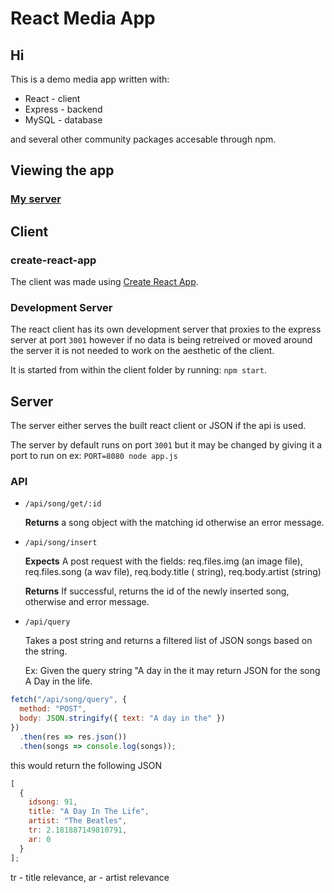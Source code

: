# React Media App

## Hi

This is a demo media app written with:

- React - client
- Express - backend
- MySQL - database

and several other community packages accesable through npm.

## Viewing the app

### [My server](http://react-media-app.duckdns.org/)

## Client

### create-react-app

The client was made using [Create React App](https://create-react-app.dev/).

### Development Server

The react client has its own development server that proxies to the express server at port `3001` however if no data is being retreived or moved around the server it is not needed to work on the aesthetic of the client.

It is started from within the client folder by running: `npm start`.

## Server

The server either serves the built react client or JSON if the api is used.

The server by default runs on port `3001` but it may be changed by giving it a port to run on ex: `PORT=8080 node app.js`

### API

- `/api/song/get/:id`

  <b>Returns</b> a song object with the matching id otherwise an error message.

- `/api/song/insert`

  <b>Expects</b> A post request with the fields: req.files.img (an image file), req.files.song (a wav file), req.body.title ( string), req.body.artist (string)

  <b>Returns</b> If successful, returns the id of the newly inserted song, otherwise and error message.

- `/api/query`

  Takes a post string and returns a filtered list of JSON songs based on the string.

  Ex: Given the query string "A day in the it may return JSON for the song A Day in the life.

```js
fetch("/api/song/query", {
  method: "POST",
  body: JSON.stringify({ text: "A day in the" })
})
  .then(res => res.json())
  .then(songs => console.log(songs));
```

this would return the following JSON

```js
[
  {
    idsong: 91,
    title: "A Day In The Life",
    artist: "The Beatles",
    tr: 2.181887149810791,
    ar: 0
  }
];
```

tr - title relevance,
ar - artist relevance
